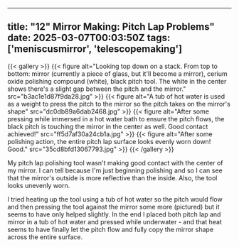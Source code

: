 
---
title: "12\" Mirror Making: Pitch Lap Problems"
date: 2025-03-07T00:03:50Z
tags: ['meniscusmirror', 'telescopemaking']
---

{{< gallery >}}
{{< figure alt="Looking top down on a stack. From top to bottom: mirror (currently a piece of glass, but it'll become a mirror), cerium oxide polishing compound (white), black pitch tool. The white in the center shows there's a slight gap between the pitch and the mirror." src="b3ac1e1d87f9da28.jpg" >}}
{{< figure alt="A tub of hot water is used as a weight to press the pitch to the mirror so the pitch takes on the mirror's shape" src="dc0db89a6dab2468.jpg" >}}
{{< figure alt="After some pressing while immersed in a hot water bath to ensure the pitch flows, the black pitch is touching the mirror in the center as well.  Good contact achieved!" src="ff5d7af30a24cb1a.jpg" >}}
{{< figure alt="After some polishing action, the entire pitch lap surface looks evenly worn down! Good." src="35cd8bfd13067793.jpg" >}}
{{< /gallery >}}

My pitch lap polishing tool wasn't making good contact with the center of my mirror. I can tell because I'm just beginning polishing and so I can see that the mirror's outside is more reflective than the inside. Also, the tool looks unevenly worn. 

I tried heating up the tool using a tub of hot water so the pitch would flow and then pressing the tool against the mirror some more (pictured) but it seems to have only helped slightly. In the end I placed both pitch lap and mirror in a tub of hot water and pressed while underwater - and that heat seems to have finally let the pitch flow and fully copy the mirror shape across the entire surface.

 
